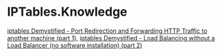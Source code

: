 # IPTables.Knowledge
[iptables Demystified - Port Redirection and Forwarding HTTP Traffic to another machine (part 1)](https://youtu.be/NAdJojxENEU), [iptables Demystified - Load Balancing without a Load Balancer (no software installation) (part 2)](https://youtu.be/-CraNvj48J0)
